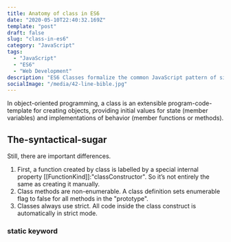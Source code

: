 ```yaml
---
title: Anatomy of class in ES6
date: "2020-05-10T22:40:32.169Z"
template: "post"
draft: false
slug: "class-in-es6"
category: "JavaScript"
tags:
  - "JavaScript"
  - "ES6"
  - "Web Development"
description: "ES6 Classes formalize the common JavaScript pattern of simulating class-like inheritance hierarchies using functions and prototypes. They are effectively simple sugaring over prototype-based OO, offering a convenient declarative form for class patterns which encourage interoperability."
socialImage: "/media/42-line-bible.jpg"
---
```



In object-oriented programming, a class is an extensible program-code-template for creating objects, providing initial values for state (member variables) and implementations of behavior (member functions or methods).



## The-syntactical-sugar

Still, there are important differences.

1. First, a function created by class is labelled by a special internal property [[FunctionKind]]:"classConstructor". So it’s not entirely the same as creating it manually.
2. Class methods are non-enumerable. A class definition sets enumerable flag to false for all methods in the "prototype".
3. Classes always use strict. All code inside the class construct is automatically in strict mode.

### static keyword 
